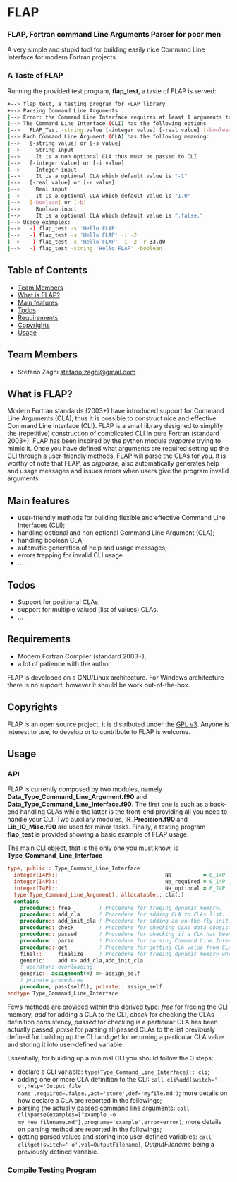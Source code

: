 # FLAP
### FLAP, Fortran command Line Arguments Parser for poor men

A very simple and stupid tool for building easily nice Command Line Interface for modern Fortran projects.

### A Taste of FLAP

Running the provided test program, __flap_test__, a taste of FLAP is served:
```bash
+--> flap_test, a testing program for FLAP library
+--> Parsing Command Line Arguments
|--> Error: the Command Line Interface requires at least 1 arguments to be passed whereas only 0 have been!
|--> The Command Line Interface (CLI) has the following options
|-->   FLAP_Test -string value [-integer value] [-real value] [-boolean]
|--> Each Command Line Argument (CLA) has the following meaning:
|-->   [-string value] or [-s value]
|-->     String input
|-->     It is a non optional CLA thus must be passed to CLI
|-->   [-integer value] or [-i value]
|-->     Integer input
|-->     It is a optional CLA which default value is "-1"
|-->   [-real value] or [-r value]
|-->     Real input
|-->     It is a optional CLA which default value is "1.0"
|-->   [-boolean] or [-b]
|-->     Boolean input
|-->     It is a optional CLA which default value is ".false."
|--> Usage examples:
|-->   -) flap_test -s 'Hello FLAP'
|-->   -) flap_test -s 'Hello FLAP' -i -2
|-->   -) flap_test -s 'Hello FLAP' -i -2 -r 33.d0
|-->   -) flap_test -string 'Hello FLAP' -boolean
```

## Table of Contents

* [Team Members](#team-members)
* [What is FLAP?](#what)
* [Main features](#main-features)
* [Todos](#todos)
* [Requirements](#requirements)
* [Copyrights](#copyrights)
* [Usage](#usage)

## <a name="team-members"></a>Team Members
* Stefano Zaghi <stefano.zaghi@gmail.com>

## <a name="what"></a>What is FLAP?

Modern Fortran standards (2003+) have introduced support for Command Line Arguments (CLA), thus it is possible to construct nice and effective Command Line Interface (CLI). FLAP is a small library designed to simplify the (repetitive) construction of complicated CLI in pure Fortran (standard 2003+). FLAP has been inspired by the python module _argparse_ trying to mimic it. Once you have defined what arguments are required setting up the CLI through a user-friendly methods, FLAP will parse the CLAs for you. It is worthy of note that FLAP, as _argparse_, also automatically generates help and usage messages and issues errors when users give the program invalid arguments.

## <a name="main-features"></a>Main features
+ user-friendly methods for building flexible and effective Command Line Interfaces (CLI);
+ handling optional and non optional Command Line Argument (CLA);
+ handling boolean CLA;
+ automatic generation of help and usage messages;
+ errors trapping for invalid CLI usage.
+ ...

## <a name="todos"></a>Todos
+ Support for positional CLAs;
+ support for multiple valued (list of values) CLAs.
+ ...

## <a name="requirements"></a>Requirements
+ Modern Fortran Compiler (standard 2003+);
+ a lot of patience with the author.

FLAP is developed on a GNU/Linux architecture. For Windows architecture there is no support, however it should be work out-of-the-box.

## <a name="Copyrights"></a>Copyrights

FLAP is an open source project, it is distributed under the [GPL v3](http://www.gnu.org/licenses/gpl-3.0.html). Anyone is interest to use, to develop or to contribute to FLAP is welcome.

## <a name="usage"></a>Usage

### API
FLAP is currently composed by two modules, namely  __Data_Type_Command_Line_Argument.f90__ and  __Data_Type_Command_Line_Interface.f90__. The first one is such as a back-end handling CLAs while the latter is the front-end providing all you need to handle your CLI. Two auxiliary modules, __IR_Precision.f90__ and __Lib_IO_Misc.f90__ are used for minor tasks. Finally, a testing program __flap_test__ is provided showing a basic example of FLAP usage.

The main CLI object, that is the only one you must know, is __Type_Command_Line_Interface__

```fortran
type, public:: Type_Command_Line_Interface
  integer(I4P)::                                  Na          = 0_I4P !< Number of CLA.
  integer(I4P)::                                  Na_required = 0_I4P !< Number of command line arguments that CLI requires.
  integer(I4P)::                                  Na_optional = 0_I4P !< Number of command line arguments that are optional for CLI.
  type(Type_Command_Line_Argument), allocatable:: cla(:)              !< CLA list [1:Na].
  contains
    procedure:: free         ! Procedure for freeing dynamic memory.
    procedure:: add_cla      ! Procedure for adding CLA to CLAs list.
    procedure:: add_init_cla ! Procedure for adding an on-the-fly-initialized CLA to CLAs list.
    procedure:: check        ! Procedure for checking CLAs data consistenc.
    procedure:: passed       ! Procedure for checking if a CLA has been passed.
    procedure:: parse        ! Procedure for parsing Command Line Interfaces by means of a previously initialized CLA list.
    procedure:: get          ! Procedure for getting CLA value from CLAs list parsed.
    final::     finalize     ! Procedure for freeing dynamic memory when finalizing.
    generic::   add => add_cla,add_init_cla
    ! operators overloading
    generic:: assignment(=) => assign_self
    ! private procedures
    procedure, pass(self1), private:: assign_self
endtype Type_Command_Line_Interface
```

Fews methods are provided within this derived type: _free_ for freeing the CLI memory, _add_ for adding a CLA to the CLI, _check_ for checking the CLAs definition consistency, _passed_ for checking is a particular CLA has been actually passed, _parse_ for parsing all passed CLAs to the list previously defined for building up the CLI and _get_ for returning a particular CLA value and storing it into user-defined variable.

Essentially, for building up a minimal CLI you should follow the 3 steps:

- declare a CLI variable: `type(Type_Command_Line_Interface):: cli`;
- adding one or more CLA definition to the CLI: `call cli%add(switch='-o',help='Output file name',required=.false.,act='store',def='myfile.md')`; more details on how declare a CLA are reported in the followings;
- parsing the actually passed command line arguments: `call cli%parse(examples=["example -o my_new_filename.md"],progname='example',error=error)`; more details on parsing method are reported in the followings;
- getting parsed values and storing into user-defined variables: `call cli%get(switch='-o',val=OutputFilename)`, _OutputFilename_ being a previously defined variable.

### Compile Testing Program

